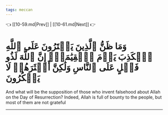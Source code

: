```yaml
---
tags: meccan
---
```


👈 [[10-59.md|Prev]] | [[10-61.md|Next]] 👉

# وَمَا ظَنُّ ٱلَّذِينَ يَفۡتَرُونَ عَلَى ٱللَّهِ ٱلۡكَذِبَ يَوۡمَ ٱلۡقِيَٰمَةِۗ إِنَّ ٱللَّهَ لَذُو فَضۡلٍ عَلَى ٱلنَّاسِ وَلَٰكِنَّ أَكۡثَرَهُمۡ لَا يَشۡكُرُونَ

And what will be the supposition of those who invent falsehood about Allah on the Day of Resurrection? Indeed, Allah is full of bounty to the people, but most of them are not grateful

---

